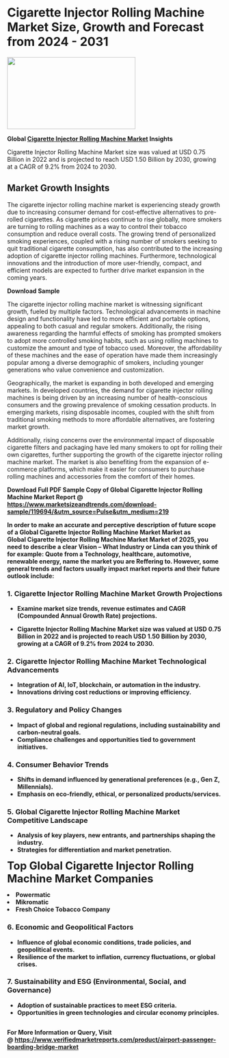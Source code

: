 <H1>Cigarette Injector Rolling Machine Market Size, Growth and Forecast from 2024 - 2031</H1><img class="aligncenter size-medium wp-image-584254" src="https://thirdeyenews.in/wp-content/uploads/2024/09/Global-Market-Research-300x168.jpeg" alt="" width="300" height="168" /><p><strong>Global&nbsp;<a href="https://www.marketsizeandtrends.com/download-sample/119694/&amp;utm_source=Pulse&amp;utm_medium=219">Cigarette Injector Rolling Machine Market</a> Insights</strong></p><p>Cigarette Injector Rolling Machine Market size was valued at USD 0.75 Billion in 2022 and is projected to reach USD 1.50 Billion by 2030, growing at a CAGR of 9.2% from 2024 to 2030.</p><p><h2>Market Growth Insights</h2> <p>The cigarette injector rolling machine market is experiencing steady growth due to increasing consumer demand for cost-effective alternatives to pre-rolled cigarettes. As cigarette prices continue to rise globally, more smokers are turning to rolling machines as a way to control their tobacco consumption and reduce overall costs. The growing trend of personalized smoking experiences, coupled with a rising number of smokers seeking to quit traditional cigarette consumption, has also contributed to the increasing adoption of cigarette injector rolling machines. Furthermore, technological innovations and the introduction of more user-friendly, compact, and efficient models are expected to further drive market expansion in the coming years.</p> <p><strong>Download Sample</strong></p> <p>The cigarette injector rolling machine market is witnessing significant growth, fueled by multiple factors. Technological advancements in machine design and functionality have led to more efficient and portable options, appealing to both casual and regular smokers. Additionally, the rising awareness regarding the harmful effects of smoking has prompted smokers to adopt more controlled smoking habits, such as using rolling machines to customize the amount and type of tobacco used. Moreover, the affordability of these machines and the ease of operation have made them increasingly popular among a diverse demographic of smokers, including younger generations who value convenience and customization.</p> <p>Geographically, the market is expanding in both developed and emerging markets. In developed countries, the demand for cigarette injector rolling machines is being driven by an increasing number of health-conscious consumers and the growing prevalence of smoking cessation products. In emerging markets, rising disposable incomes, coupled with the shift from traditional smoking methods to more affordable alternatives, are fostering market growth.</p> <p>Additionally, rising concerns over the environmental impact of disposable cigarette filters and packaging have led many smokers to opt for rolling their own cigarettes, further supporting the growth of the cigarette injector rolling machine market. The market is also benefiting from the expansion of e-commerce platforms, which make it easier for consumers to purchase rolling machines and accessories from the comfort of their homes.</p> <p><strong></p><p><span class=""><strong>Download Full PDF Sample Copy of Global Cigarette Injector Rolling Machine Market Report</strong> @ <a href="https://www.marketsizeandtrends.com/download-sample/119694/&amp;utm_source=Pulse&amp;utm_medium=219" target="_blank">https://www.marketsizeandtrends.com/download-sample/119694/&amp;utm_source=Pulse&amp;utm_medium=219</a></span></p><p>In order to make an accurate and perceptive description of future scope of a Global&nbsp;Cigarette Injector Rolling Machine Market Market as Global&nbsp;Cigarette Injector Rolling Machine Market Market of 2025, you need to describe a clear Vision &ndash; What Industry or Linda can you think of for example: Quote from a Technology, healthcare, automotive, renewable energy, name the market you are Reffering to. However, some general trends and factors usually impact market reports and their future outlook include:</p><h3>1.&nbsp;<strong>Cigarette Injector Rolling Machine Market Growth Projections</strong></h3><ul><li>Examine market size trends, revenue estimates and CAGR (Compounded Annual Growth Rate) projections.</li><li><p>Cigarette Injector Rolling Machine Market size was valued at USD 0.75 Billion in 2022 and is projected to reach USD 1.50 Billion by 2030, growing at a CAGR of 9.2% from 2024 to 2030.</p></li></ul><h3>2.&nbsp;<strong>Cigarette Injector Rolling Machine Market Technological Advancements</strong></h3><ul><li>Integration of AI, IoT, blockchain, or automation in the industry.</li><li>Innovations driving cost reductions or improving efficiency.</li></ul><h3>3.&nbsp;<strong>Regulatory and Policy Changes</strong></h3><ul><li>Impact of global and regional regulations, including sustainability and carbon-neutral goals.</li><li>Compliance challenges and opportunities tied to government initiatives.</li></ul><h3>4.&nbsp;<strong>Consumer Behavior Trends</strong></h3><ul><li>Shifts in demand influenced by generational preferences (e.g., Gen Z, Millennials).</li><li>Emphasis on eco-friendly, ethical, or personalized products/services.</li></ul><h3>5.&nbsp;<strong>Global Cigarette Injector Rolling Machine Market Competitive Landscape</strong></h3><ul><li>Analysis of key players, new entrants, and partnerships shaping the industry.</li><li>Strategies for differentiation and market penetration.</li></ul><p data-pm-slice="1 1 []"><span style="color: inherit; font-family: inherit; font-size: 25px;">Top Global Cigarette Injector Rolling Machine Market Companies</span></p><div class="" data-test-id=""><p><li>Powermatic</li><li> Mikromatic</li><li> Fresh Choice Tobacco Company</li></p></div><h3>6.&nbsp;<strong>Economic and Geopolitical Factors</strong></h3><ul><li>Influence of global economic conditions, trade policies, and geopolitical events.</li><li>Resilience of the market to inflation, currency fluctuations, or global crises.</li></ul><h3>7.&nbsp;<strong>Sustainability and ESG (Environmental, Social, and Governance)</strong></h3><ul><li>Adoption of sustainable practices to meet ESG criteria.</li><li>Opportunities in green technologies and circular economy principles.</li></ul><h2><strong style="font-size: 14px;">For More Information or Query, Visit @&nbsp;</strong><a style="background-color: #ffffff; font-size: 14px;" href="https://www.marketsizeandtrends.com/report/cigarette-injector-rolling-machine-market/" target="_blank">https://www.verifiedmarketreports.com/product/airport-passenger-boarding-bridge-market</a></h2>
